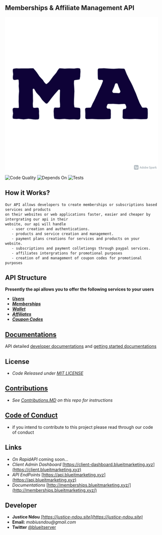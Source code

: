 ## Memberships & Affiliate Management API 
![MembershipsLogo](resource/profile.png)


![Code Quality](https://github.com/Memberships-Affiliate-Management-API/membership_and_affiliate_api/actions/workflows/codeql-analysis.yml/badge.svg)
![Depends On](https://github.com/Memberships-Affiliate-Management-API/membership_and_affiliate_api/actions/workflows/depandabot.yml/badge.svg)
![Tests](https://github.com/Memberships-Affiliate-Management-API/membership_and_affiliate_api/actions/workflows/pytest.yml/badge.svg)

 **How it Works?**
 --
    Our API allows developers to create memberships or subscriptions based services and products 
    on their websites or web applications faster, easier and cheaper by intergrating our api in their 
    website, our api will handle 
       - user creation and authentications.
       - products and service creation and management.
       - payment plans creations for services and products on your website. 
       - subscriptions and payment colletiongs through paypal services. 
       - affiliates intergrations for promotional purposes 
       - creation of and management of coupon codes for promotional purposes
  

   
 **API Structure**
 --
 
 **Presently the api allows you to offer the following services to your users**
   - **[_Users_](_api/public_api/users/README.md)**
   - **[_Memberships_](_api/public_api/memberships/readme.md)**
   - **[_Wallet_](_api/public_api/wallet/readme.md)**
   - **[_Affiliates_](_api/public_api/affiliates/Readme.md)**
   - **[_Coupon Codes_](_api/public_api/coupons/readme.md)**

**[Documentations](http://memberships.blueitmarketing.xyz/)**
--
  API detailed [developer documentations](http://memberships.blueitmarketing.xyz/) and 
  [getting started documentations](http://memberships.blueitmarketing.xyz/)

  

**License**
--
   - _Code Released under [MIT LICENSE](LICENSE)_


**[Contributions](CONTRIBUTING.md)**
 --
   - _See [Contributions.MD](CONTRIBUTING.md) on this repo for instructions_

**[Code of Conduct](CODE_OF_CONDUCT.md)**
 --
   - if you intend to contribute to this project please read through our code of conduct

**Links**
--
   - _On RapidAPI_  coming soon...
   - _Client Admin Dashboard_ [https://client-dashboard.blueitmarketing.xyz](https://client.blueitmarketing.xyz)
   - _API EndPoints_ [https://api.blueitmarketing.xyz](https://api.blueitmarketing.xyz)
   - _Documentations_ [http://memberships.blueitmarketing.xyz/](http://memberships.blueitmarketing.xyz/) 

**Developer**
--
   - **Justice Ndou** _[https://justice-ndou.site](https://justice-ndou.site)_
   - **Email:** _mobiusndou@gmail.com_
   - **Twitter** [@blueitserver](https://twitter.com/blueitserver)
